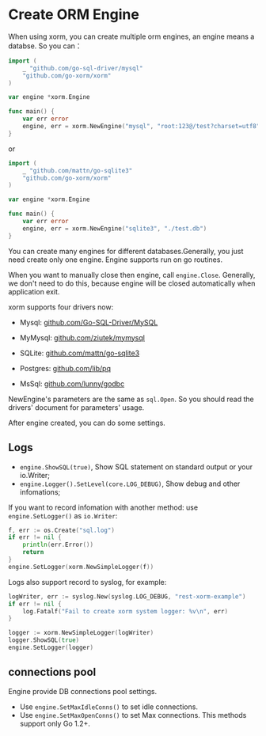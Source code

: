 # Create ORM Engine

When using xorm, you can create multiple orm engines, an engine means a databse. So you can：

```Go
import (
    _ "github.com/go-sql-driver/mysql"
    "github.com/go-xorm/xorm"
)

var engine *xorm.Engine

func main() {
    var err error
    engine, err = xorm.NewEngine("mysql", "root:123@/test?charset=utf8")
}
```

or

```Go
import (
    _ "github.com/mattn/go-sqlite3"
    "github.com/go-xorm/xorm"
)

var engine *xorm.Engine

func main() {
    var err error
    engine, err = xorm.NewEngine("sqlite3", "./test.db")
}
```

You can create many engines for different databases.Generally, you just need create only one engine. Engine supports run on go routines.

When you want to manually close then engine, call `engine.Close`. Generally, we don't need to do this, because engine will be closed automatically when application exit.

xorm supports four drivers now:

* Mysql: [github.com/Go-SQL-Driver/MySQL](https://github.com/Go-SQL-Driver/MySQL)

* MyMysql: [github.com/ziutek/mymysql](https://github.com/ziutek/mymysql)

* SQLite: [github.com/mattn/go-sqlite3](https://github.com/mattn/go-sqlite3)

* Postgres: [github.com/lib/pq](https://github.com/lib/pq)

* MsSql: [github.com/lunny/godbc](https://githubcom/lunny/godbc)

NewEngine's parameters are the same as `sql.Open`. So you should read the drivers' document for parameters' usage.

After engine created, you can do some settings.

## Logs

* `engine.ShowSQL(true)`, Show SQL statement on standard output or your io.Writer;
* `engine.Logger().SetLevel(core.LOG_DEBUG)`, Show debug and other infomations;

If you want to record infomation with another method: use `engine.SetLogger()` as `io.Writer`:

```Go
f, err := os.Create("sql.log")
if err != nil {
    println(err.Error())
    return
}
engine.SetLogger(xorm.NewSimpleLogger(f))
```

Logs also support record to syslog, for example:

```Go
logWriter, err := syslog.New(syslog.LOG_DEBUG, "rest-xorm-example")
if err != nil {
	log.Fatalf("Fail to create xorm system logger: %v\n", err)
}

logger := xorm.NewSimpleLogger(logWriter)
logger.ShowSQL(true)
engine.SetLogger(logger)
```

## connections pool

Engine provide DB connections pool settings.

* Use `engine.SetMaxIdleConns()` to set idle connections.
* Use `engine.SetMaxOpenConns()` to set Max connections. This methods support only Go 1.2+.

